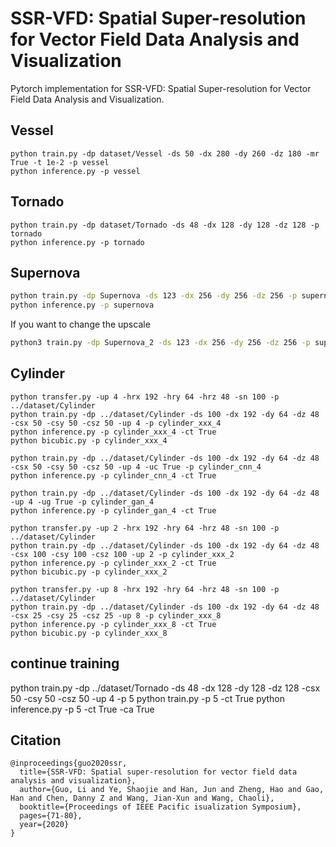 # SSR-VFD: Spatial Super-resolution for Vector Field Data Analysis and Visualization
Pytorch implementation for SSR-VFD: Spatial Super-resolution for Vector Field Data Analysis and Visualization.

## Vessel
```
python train.py -dp dataset/Vessel -ds 50 -dx 280 -dy 260 -dz 180 -mr True -t 1e-2 -p vessel
python inference.py -p vessel
```

## Tornado
```
python train.py -dp dataset/Tornado -ds 48 -dx 128 -dy 128 -dz 128 -p tornado
python inference.py -p tornado
```

## Supernova
```bash
python train.py -dp Supernova -ds 123 -dx 256 -dy 256 -dz 256 -p supernova
python inference.py -p supernova
```

If you want to change the upscale
```bash
python3 train.py -dp Supernova_2 -ds 123 -dx 256 -dy 256 -dz 256 -p supernova -up 2
```
## Cylinder
```
python transfer.py -up 4 -hrx 192 -hry 64 -hrz 48 -sn 100 -p ../dataset/Cylinder
python train.py -dp ../dataset/Cylinder -ds 100 -dx 192 -dy 64 -dz 48 -csx 50 -csy 50 -csz 50 -up 4 -p cylinder_xxx_4
python inference.py -p cylinder_xxx_4 -ct True
python bicubic.py -p cylinder_xxx_4

python train.py -dp ../dataset/Cylinder -ds 100 -dx 192 -dy 64 -dz 48 -csx 50 -csy 50 -csz 50 -up 4 -uc True -p cylinder_cnn_4
python inference.py -p cylinder_cnn_4 -ct True

python train.py -dp ../dataset/Cylinder -ds 100 -dx 192 -dy 64 -dz 48 -up 4 -ug True -p cylinder_gan_4
python inference.py -p cylinder_gan_4 -ct True

python transfer.py -up 2 -hrx 192 -hry 64 -hrz 48 -sn 100 -p ../dataset/Cylinder
python train.py -dp ../dataset/Cylinder -ds 100 -dx 192 -dy 64 -dz 48 -csx 100 -csy 100 -csz 100 -up 2 -p cylinder_xxx_2
python inference.py -p cylinder_xxx_2 -ct True
python bicubic.py -p cylinder_xxx_2

python transfer.py -up 8 -hrx 192 -hry 64 -hrz 48 -sn 100 -p ../dataset/Cylinder
python train.py -dp ../dataset/Cylinder -ds 100 -dx 192 -dy 64 -dz 48 -csx 25 -csy 25 -csz 25 -up 8 -p cylinder_xxx_8
python inference.py -p cylinder_xxx_8 -ct True
python bicubic.py -p cylinder_xxx_8
```

## continue training
python train.py -dp ../dataset/Tornado -ds 48 -dx 128 -dy 128 -dz 128 -csx 50 -csy 50 -csz 50 -up 4 -p 5
python train.py -p 5 -ct True
python inference.py -p 5 -ct True -ca True

## Citation 
```
@inproceedings{guo2020ssr,
  title={SSR-VFD: Spatial super-resolution for vector field data analysis and visualization},
  author={Guo, Li and Ye, Shaojie and Han, Jun and Zheng, Hao and Gao, Han and Chen, Danny Z and Wang, Jian-Xun and Wang, Chaoli},
  booktitle={Proceedings of IEEE Pacific isualization Symposium},
  pages={71-80},
  year={2020}
}

```

